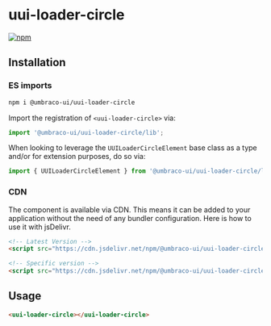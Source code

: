 # uui-loader-circle

[![npm](https://img.shields.io/npm/v/@umbraco-ui/uui-loader-circle?logoColor=%231B264F)](https://www.npmjs.com/package/@umbraco-ui/uui-loader-circle)

## Installation

### ES imports

```zsh
npm i @umbraco-ui/uui-loader-circle
```

Import the registration of `<uui-loader-circle>` via:

```javascript
import '@umbraco-ui/uui-loader-circle/lib';
```

When looking to leverage the `UUILoaderCircleElement` base class as a type and/or for extension purposes, do so via:

```javascript
import { UUILoaderCircleElement } from '@umbraco-ui/uui-loader-circle/lib/uui-loader-circle.element';
```

### CDN

The component is available via CDN. This means it can be added to your application without the need of any bundler configuration. Here is how to use it with jsDelivr.

```html
<!-- Latest Version -->
<script src="https://cdn.jsdelivr.net/npm/@umbraco-ui/uui-loader-circle@latest/dist/uui-loader-circle.min.js"></script>

<!-- Specific version -->
<script src="https://cdn.jsdelivr.net/npm/@umbraco-ui/uui-loader-circle@X.X.X/dist/uui-loader-circle.min.js"></script>
```

## Usage

```html
<uui-loader-circle></uui-loader-circle>
```
